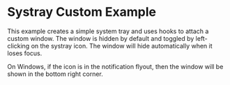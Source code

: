 # Systray Custom Example

This example creates a simple system tray and uses hooks to attach a custom window. 
The window is hidden by default and toggled by left-clicking on the systray icon.
The window will hide automatically when it loses focus.

On Windows, if the icon is in the notification flyout, 
then the window will be shown in the bottom right corner. 

